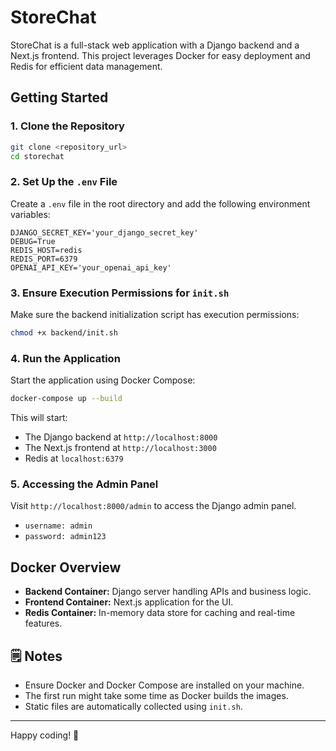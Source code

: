 # StoreChat

StoreChat is a full-stack web application with a Django backend and a Next.js frontend. This project leverages Docker for easy deployment and Redis for efficient data management.

## Getting Started

### 1. **Clone the Repository**
```bash
git clone <repository_url>
cd storechat
```

### 2. **Set Up the `.env` File**
Create a `.env` file in the root directory and add the following environment variables:

```env
DJANGO_SECRET_KEY='your_django_secret_key'
DEBUG=True
REDIS_HOST=redis
REDIS_PORT=6379
OPENAI_API_KEY='your_openai_api_key'
```

### 3. **Ensure Execution Permissions for `init.sh`**
Make sure the backend initialization script has execution permissions:

```bash
chmod +x backend/init.sh
```

### 4. **Run the Application**
Start the application using Docker Compose:

```bash
docker-compose up --build
```

This will start:
- The Django backend at `http://localhost:8000`
- The Next.js frontend at `http://localhost:3000`
- Redis at `localhost:6379`

### 5. **Accessing the Admin Panel**
Visit `http://localhost:8000/admin` to access the Django admin panel.
- `username: admin` 
- `password: admin123`

## Docker Overview

- **Backend Container:** Django server handling APIs and business logic.
- **Frontend Container:** Next.js application for the UI.
- **Redis Container:** In-memory data store for caching and real-time features.

## 🗒️ Notes
- Ensure Docker and Docker Compose are installed on your machine.
- The first run might take some time as Docker builds the images.
- Static files are automatically collected using `init.sh`.

---

Happy coding! 🚀
